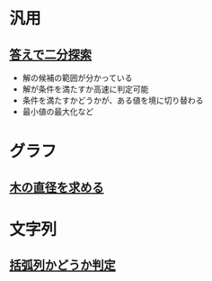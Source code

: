 # 汎用
## [答えで二分探索](library/util.md#めぐる式)
- 解の候補の範囲が分かっている
- 解が条件を満たすか高速に判定可能
- 条件を満たすかどうかが、ある値を境に切り替わる
- 最小値の最大化など

# グラフ
## [木の直径を求める](study/typical90/003.cpp)

# 文字列
## [括弧列かどうか判定](library/string.md#括弧列判定)